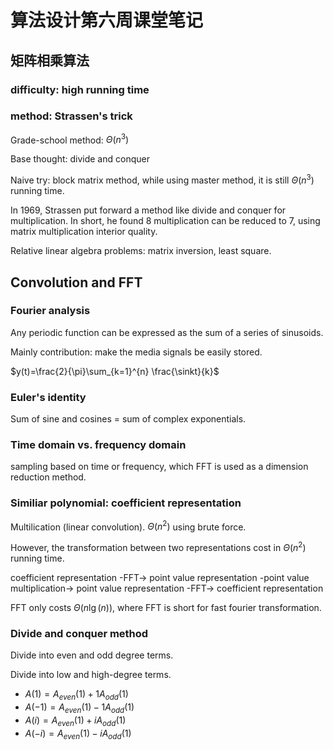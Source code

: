 # 算法设计第六周课堂笔记
## 矩阵相乘算法
### difficulty: high running time
### method: Strassen's trick

Grade-school method: $\Theta(n^{3})$

Base thought: divide and conquer

Naive try: block matrix method, while using master method, it is still $\Theta(n^{3})$ running time.

In 1969, Strassen put forward a method like divide and conquer for multiplication. In short, he found 8 multiplication can be reduced to 7, using matrix multiplication interior quality.

Relative linear algebra problems: matrix inversion, least square.

## Convolution and FFT

### Fourier analysis
Any periodic function can be expressed as the sum of a series of sinusoids.

Mainly contribution: make the media signals be easily stored.

$y(t)=\frac{2}{\pi}\sum_{k=1}^{n} \frac{\sinkt}{k}$

### Euler's identity
Sum of sine and cosines = sum of complex exponentials.

### Time domain vs. frequency domain
sampling based on time or frequency, which FFT is used as a dimension reduction method.

### Similiar polynomial: coefficient representation

Multilication (linear convolution). $\Theta(n^{2})$ using brute force.

However, the transformation between two representations cost in $\Theta(n^{2})$ running time.

coefficient representation -FFT-> point value representation -point value multiplication-> point value representation -FFT-> coefficient representation 

FFT only costs $\Theta(n\lg(n))$, where FFT is short for fast fourier transformation.

### Divide and conquer method
Divide into even and odd degree terms.

Divide into low and high-degree terms.

- $A(1) = A_{even}(1) + 1A_{odd}(1)$
- $A(-1) = A_{even}(1) - 1A_{odd}(1)$
- $A(i) = A_{even}(1) + iA_{odd}(1)$
- $A(-i) = A_{even}(1) - iA_{odd}(1)$

